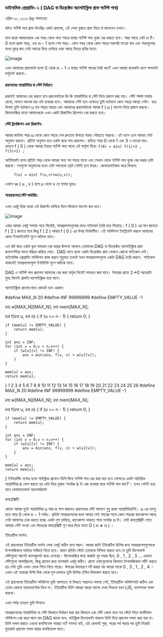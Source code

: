 ### ডাইনামিক প্রোগ্রামিং-২ ( DAG বা ডিরেক্টেড অ‍্যাসাইক্লিক গ্রাফ শর্টেস্ট পাথ)
এপ্রিল ১৮, ২০২০ by শাফায়েত



যদিও শর্টেস্ট পাথ গ্রাফ থিওরির একটা প্রবলেম, এই লেখা বুঝতে গ্রাফ নিয়ে না জানলেও চলবে।

মনে করো আমাদেরকে এক শহর থেকে অন‍্য শহরে যাবার শর্টেস্ট পাথ খুজে বের করতে হবে। শহর আছে মোট 
n
 টি। 
0
 হলো প্রথম শহর, এবং 
n
–
1
 হলো শেষ শহর। কোন শহর থেকে কোন শহরে সরাসরি যাওয়া যায় এবং শহরগুলোর মধ‍্যে দুরত্ব কত সেটা অ‍্যারো দিয়ে দেখিয়ে দেয়া আছে নিচের ছবির মতো:
 
 ![image](https://user-images.githubusercontent.com/63524824/125191778-f41c4600-e265-11eb-9581-b4e5447d727a.png)


এখন আমাদের প্রবলেমটা হলো 
0
 থেকে 
n
−
1
 এ যাবার শর্টেস্ট পাথের দৈর্ঘ‍্য কত? এখন আমরা কয়েকটা ধাপে সমস‍্যাটা ফর্মুলেট করবো।

#### প্রবলেমের প‍্যারামিটার বা স্টেট নির্ধারণ:


প্রথমেই আমাদের বের করতে হবে প্রবলেমটাকে কি কি প‍্যারামিটার বা স্টেট দিয়ে প্রকাশ করা যায়। স্টেট শব্দটা মাথায় রেখো, সামনে অনেক বার এটা ব‍্যবহার হবে। আমাদের স্টেট হবে এক্ষেত্রে তুমি বর্তমানে কোন শহরে আছো সেটা। ধরে নিলাম তুমি বর্তমানে 
u
 তম শহরে আছো এবং আমাদের প্রবলেমটাকে আমরা 
f
(
u
)
 ফাংশন দিয়ে প্রকাশ করবো। ফিবোনাচ্চির মতো আমাদেরকে এখন একটা রিকার্সিভ রিলেশন বের করতে হবে।

#### স্টেট ট্রানজিশন এবং রিকার্শন:


আমরা জানিনা শহর 
u
 থেকে কোন শহরে গেল দ্রুততম উপায়ে গন্তব‍্য পৌছাতে পারবো। এই ধাপে এসে আমরা সেটা অনুমান করবো। প্রতিটা অনুমান হবে একটা করে সাব-প্রবলেম। ছবিতে শহর 
0
 থেকে 
1
 এবং 
3
 এ যাওয়া যায়। তাহলে 
f
(
0
)
 থেকে আমরা নিচের শর্টেস্ট পাথ পাবো এই ফর্মূলা দিয়ে: 
 ``` f(0) = min( f(1)+2 , f(3)+1) ; ```


আইডিয়াটা হলো প্রতিটা শহর থেকে আমরা অন‍্য সব শহরে যাবো এবং সেখান থেকে শর্টেস্ট পাথ খুজে বের করার চেষ্টা করবো। সবগুলো অনুমানের মধ‍্যে যেটা সবথেকে ছোট সেটাই হবে উত্তর। জেনারেলাইজড করে লিখলে:

``` f(n-1) = 0 
    f(u) = min( f(u,v)+w(u,v));
```

এখানে 
w
(
u
,
v
)
 হলে 
u
 থেকে 
v
 তে যাবার দূরত্ব।
 

#### সাবপ্রবলেম/স্টেট অর্ডারিং:

এখন একটু চিন্তা করো এই রিকার্শন চালিয়ে দিলে কিভাবে ফাংশন কল হবে।

![image](https://user-images.githubusercontent.com/63524824/125191938-d7344280-e266-11eb-9e05-ea8984fbf5a4.png)


এবার আমরা একটু সমস‍্যা পড়ে গিয়েছি, সাবপ্রবলেমগুলোর মধ‍্যে সাইকেল তৈরি হয়ে গিয়েছে। 
f
(
0
)
 এর মান জানতে 
f
(
2
)
 জানতে হবে কিন্তু 
f
(
2
)
 আবার 
f
(
0
)
  এর উপর নির্ভরশীল। এই সলিউশন ইমপ্লিমেন্ট করলে আমাদের কোড ইনফাইনাইট লুপে আটকে যাবে।

এত কষ্ট করে একটা ভুল সমাধান বের করার উদ্দেশ‍্য আসলে তোমাদের DAG বা ডিরেক্টেড অ‍্যাসাইক্লিক গ্রাফ কনসেপ্টটার সাথে পরিচয় করিয়ে দেয়া। DAG মানে হলো একটা ডিরেক্টেড গ্রাফ যেখানে কোনো সাইকেল নেই। ডাইনামিক প্রোগ্রামিং সলিউশন কাজ করবে শুধুমাত্র তখনই যখন সাবপ্রবলেমগুলো একটা DAG তৈরি করবে। সাইকেল থাকলেই সাবপ্রবলেমগুলা ইনফিনিট লুপে আটকে যাবে।

DAG এ শর্টেস্ট পাথ প্রবলেম আমাদের বের করা ফর্মূলা দিয়েই সমাধান করা যাবে। উপরের গ্রাফে 2->0 অ‍্যারোটা মুছে দিলেই গ্রাফটা অ‍্যাসাইক্লিক হয়ে যাবে।



অ‍্যাসাইক্লিক গ্রাফের জন‍্য কোডটা হবে এরকম:

#define MAX_N 20
#define INF 99999999
#define EMPTY_VALUE -1

int w[MAX_N][MAX_N];
int mem[MAX_N];

int f(int u, int n) {
    if (u == n - 1) {
        return 0;
    }
    
    if (mem[u] != EMPTY_VALUE) {
        return mem[u];
    }
    
    int ans = INF;
    for (int v = 0;v < n;v++) {
        if (w[u][v] != INF) {
            ans = min(ans, f(v, n) + w[u][v]);
        }
    }
    
    mem[u] = ans;
    return mem[u];
}
1
2
3
4
5
6
7
8
9
10
11
12
13
14
15
16
17
18
19
20
21
22
23
24
25
26
#define MAX_N 20
#define INF 99999999
#define EMPTY_VALUE -1
 
int w[MAX_N][MAX_N];
int mem[MAX_N];
 
int f(int u, int n) {
    if (u == n - 1) {
        return 0;
    }
    
    if (mem[u] != EMPTY_VALUE) {
        return mem[u];
    }
    
    int ans = INF;
    for (int v = 0;v < n;v++) {
        if (w[u][v] != INF) {
            ans = min(ans, f(v, n) + w[u][v]);
        }
    }
    
    mem[u] = ans;
    return mem[u];
}
ইন্টারেস্টিং ব‍্যপার হলো সাইক্লিক গ্রাফেও ডিপি দিয়ে শর্টেস্ট পাথ বের করা যায় তবে সেক্ষেত্রে একটা অতিরিক্ত প‍্যারামিটার k যোগ করতে হয় যেটা দিয়ে বুঝায় ‘সর্বোচ্চ 
k
 টা এজ ব‍্যবহার করে শর্টেস্ট পাথ কত?’। তখন সেটাই হয়ে যাবে বেলম‍্যানফোর্ড অ‍্যালগরিদম!

কমপ্লেক্সিটি:

কোডে আমরা দুটো প‍্যারামিটার 
u
 আর 
n
 পাস করলেও প্রবলেমের স্টেট আসলে শুধু প্রথম প‍্যারামিটারটাই। 
u
 এর ভ‍্যালু হতে পারে 
0
 থেকে 
n
−
1
 পর্যন্ত। প্রতিটা সাবপ্রবলেমের জন‍্য আবার সেই শহরের সাথে কোন শহরের কানেকশন আছে সেটা আমাদের চেক করতে হচ্ছে একটা লুপ চালিয়ে, কানেকশন থাকতে পারে সর্বোচ্চ 
n
 টা। মোট কমপ্লেক্সিটি পেতে আমারা স্টেট সংখ‍্যা এবং ভিতরের কমপ্লেক্সিটি গুণ করে দিয়ে যাবো 
O
(
n
∗
n
)
।

ইটারেটিভ ভার্সন:

এই প্রবলেমের ইটারেটিভ ভার্সন লেখা একটু কঠিন তবে সম্ভব। আমরা জানি ইটারেটিভ ডিপির জন‍্য সাবপ্রবলেমগুলোকে টপোলজিকাল অর্ডারে সাজিয়ে নিতে হবে। কারণ প্রতিটা স্টেটে তোমাকে নিশ্চিত করতে হবে যে তুমি ডিপেন্ডেন্ট স্টেটগুলো আগেই ক‍্যালকুলেট করে এসেছো। ফিবোনাচ্চির জন‍্য কাজটা খুব সহজ ছিল, 
0
,
1
,
2
,
3
…
 এভাবে স্টেটগুলো আগাচ্ছিলো, কিন্তু গ্রাফের জন‍্য ব‍্যাপারটা একটু কঠিন। গ্রাফে নোডগুলোকে কিভাবে টপোলজিকাল সর্টিং করতে হয় সেটা তুমি এখান থেকে শিখে নিতে পারো। উপরের উদাহরণে সর্ট করার পর আমরা পাবো 
0
,
3
,
1
,
2
,
4
। এখান এই অ‍্যারের উল্টা দিক থেকে লুপ চালালে তুমি ডিপির টেবিল বিল্ডআপ করতে হবে।

এই প্রবলেমের ইটারেটিভ সলিউশন তুমি আপাতত না লিখতে পারলেও সমস‍্যা নেই, ইটারেটিভ সলিউশনটা জটিল এবং তেমন কোনো অ‍্যাডভান্টেজ দিবে না। ইটারেটিভ ডিপি আমরা আরো ভালো লেখা শিখবো যখন LIS, ন‍্যাপস‍্যাক সলভ করবো।

এখন পর্যন্ত তাহলে তুমি শিখলে:

সাবপ্রবলেমের প‍্যারামিটার বা স্টেট কিভাবে নির্ধারণ করা যায়
কিভাবে এক স্টেট থেকে অন‍্য সব স্টেটে গিয়ে অপটিমাল সলিউশন বের করে আনা যায়
DAG কাকে বলে, সাইক্লিক ডিপেন্ডেসি থাকলে ডিপি দিয়ে প্রবলেম সলভ করা যায় না।
ডিপি সলভ করতে এখনো কনফিডেন্স পাচ্ছো না? সমস‍্যা নাই, এটা কেবলই শুরু, পরের পর্ব পড়ার পর তুমি নিজেই দুয়েকটা প্রবলেম সলভ করার কনফিডেন্স পাবে।
